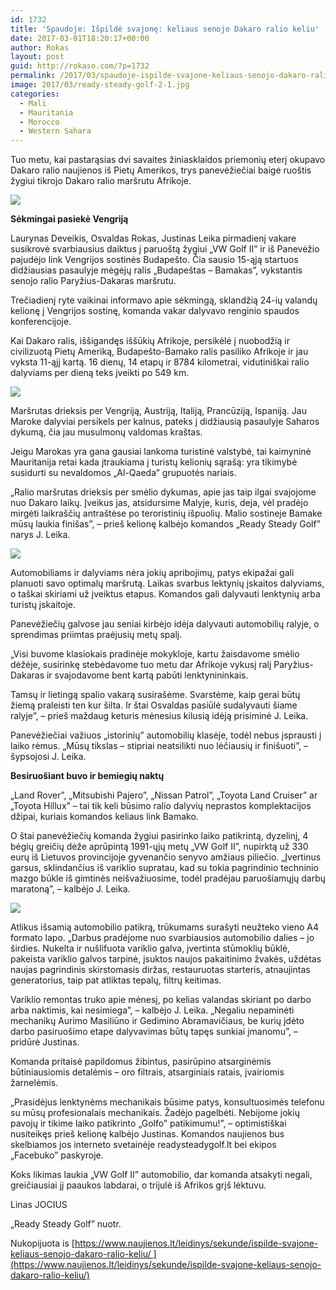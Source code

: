 ```yaml
---
id: 1732
title: 'Spaudoje: Išpildė svajonę: keliaus senojo Dakaro ralio keliu'
date: 2017-03-01T18:20:17+00:00
author: Rokas
layout: post
guid: http://rokaso.com/?p=1732
permalink: /2017/03/spaudoje-ispilde-svajone-keliaus-senojo-dakaro-ralio-keliu/
image: 2017/03/ready-steady-golf-2-1.jpg
categories:
  - Mali
  - Mauritania
  - Morocco
  - Western Sahara
---
```

Tuo metu, kai pastarąsias dvi savaites žiniasklaidos priemonių eterį okupavo Dakaro ralio naujienos iš Pietų Amerikos, trys panevėžiečiai baigė ruoštis žygiui tikrojo Dakaro ralio maršrutu Afrikoje.

[![](https://2.bp.blogspot.com/-_fVYH44ffOg/WLBLY4zPBqI/AAAAAAABL4c/dqbGNPmLMf4w5IMO__CG0KT8-RSZz6WIACEw/s320/ready-steady-golf-2%2B%25281%2529.jpg)](https://2.bp.blogspot.com/-_fVYH44ffOg/WLBLY4zPBqI/AAAAAAABL4c/dqbGNPmLMf4w5IMO__CG0KT8-RSZz6WIACEw/s1600/ready-steady-golf-2%2B%25281%2529.jpg)

**Sėkmingai pasiekė Vengriją**

Laurynas Deveikis, Osvaldas Rokas, Justinas Leika pirmadienį vakare susikrovė svarbiausius daiktus į paruoštą žygiui „VW Golf II” ir iš Panevėžio pajudėjo link Vengrijos sostinės Budapešto. Čia sausio 15-ąją startuos didžiausias pasaulyje mėgėjų ralis „Budapeštas – Bamakas”, vykstantis senojo ralio Paryžius-Dakaras maršrutu.

Trečiadienį ryte vaikinai informavo apie sėkmingą, sklandžią 24-ių valandų kelionę į Vengrijos sostinę, komanda vakar dalyvavo renginio spaudos konferencijoje.

Kai Dakaro ralis, iššigandęs iššūkių Afrikoje, persikėlė į nuobodžią ir civilizuotą Pietų Ameriką, Budapešto-Bamako ralis pasiliko Afrikoje ir jau vyksta 11-ąjį kartą. 16 dienų, 14 etapų ir 8784 kilometrai, vidutiniškai ralio dalyviams per dieną teks įveikti po 549 km.

[![](https://1.bp.blogspot.com/-bgSu5xqRBXc/WLBLY0YUSsI/AAAAAAABL4U/nqESqtGutXUDFBfkkLnfPZCnSPpArOmegCEw/s320/ralio-dalyviai-ir-Golf.jpg)](https://1.bp.blogspot.com/-bgSu5xqRBXc/WLBLY0YUSsI/AAAAAAABL4U/nqESqtGutXUDFBfkkLnfPZCnSPpArOmegCEw/s1600/ralio-dalyviai-ir-Golf.jpg)

Maršrutas drieksis per Vengriją, Austriją, Italiją, Prancūziją, Ispaniją. Jau Maroke dalyviai persikels per kalnus, pateks į didžiausią pasaulyje Saharos dykumą, čia jau musulmonų valdomas kraštas.

Jeigu Marokas yra gana gausiai lankoma turistinė valstybė, tai kaimyninė Mauritanija retai kada įtraukiama į turistų kelionių sąrašą: yra tikimybė susidurti su nevaldomos „Al-Qaeda” grupuotės nariais.

„Ralio maršrutas drieksis per smėlio dykumas, apie jas taip ilgai svajojome nuo Dakaro laikų. Įveikus jas, atsidursime Malyje, kuris, deja, vėl pradėjo mirgėti laikraščių antraštėse po teroristinių išpuolių. Malio sostineje Bamake mūsų laukia finišas”, – prieš kelionę kalbėjo komandos „Ready Steady Golf” narys J. Leika.


[![](https://1.bp.blogspot.com/-5heO0Tges6M/WLBLY1BiU9I/AAAAAAABL4Y/XTIV2Fiw_Uwq9W5Z-6xI3oFN1c-ryrpcQCEw/s320/ready-steady-golf-3.jpg)](https://1.bp.blogspot.com/-5heO0Tges6M/WLBLY1BiU9I/AAAAAAABL4Y/XTIV2Fiw_Uwq9W5Z-6xI3oFN1c-ryrpcQCEw/s1600/ready-steady-golf-3.jpg)

Automobiliams ir dalyviams nėra jokių apribojimų, patys ekipažai gali planuoti savo optimalų maršrutą. Laikas svarbus lektynių įskaitos dalyviams, o taškai skiriami už įveiktus etapus. Komandos gali dalyvauti lenktynių arba turistų įskaitoje.

Panevėžiečių galvose jau seniai kirbėjo idėja dalyvauti automobilių ralyje, o sprendimas priimtas praėjusių metų spalį.

„Visi buvome klasiokais pradinėje mokykloje, kartu žaisdavome smėlio dėžėje, susirinkę stebėdavome tuo metu dar Afrikoje vykusį ralį Paryžius-Dakaras ir svajodavome bent kartą pabūti lenktynininkais.

Tamsų ir lietingą spalio vakarą susirašėme. Svarstėme, kaip gerai būtų žiemą praleisti ten kur šilta. Ir štai Osvaldas pasiūlė sudalyvauti šiame ralyje”, – prieš maždaug keturis mėnesius kilusią idėją prisiminė J. Leika.

Panevėžiečiai važiuos „istorinių” automobilių klasėje, todėl nebus įsprausti į laiko rėmus. „Mūsų tikslas – stipriai neatsilikti nuo lėčiausių ir finišuoti”, – šypsojosi J. Leika.

**Besiruošiant buvo ir bemiegių naktų**

„Land Rover”, „Mitsubishi Pajero”, „Nissan Patrol”, „Toyota Land Cruiser” ar „Toyota Hillux” – tai tik keli būsimo ralio dalyvių neprastos komplektacijos džipai, kuriais komandos keliaus link Bamako.

O štai panevėžiečių komanda žygiui pasirinko laiko patikrintą, dyzelinį, 4 bėgių greičių dėže aprūpintą 1991-ųjų metų „VW Golf II”, nupirktą už 330 eurų iš Lietuvos provincijoje gyvenančio senyvo amžiaus piliečio. „Įvertinus garsus, sklindančius iš variklio supratau, kad su tokia pagrindinio techninio mazgo būkle iš gimtinės neišvažiuosime, todėl pradėjau paruošiamųjų darbų maratoną”, – kalbėjo J. Leika.

[![](https://2.bp.blogspot.com/-KVzXeoFvXbc/WLBLZKkFvgI/AAAAAAABL4g/VUfxiZ4EyuQ63cNrkjsONhhW-Toh8ETAwCLcB/s320/ready-steady-golf.jpg)](https://2.bp.blogspot.com/-KVzXeoFvXbc/WLBLZKkFvgI/AAAAAAABL4g/VUfxiZ4EyuQ63cNrkjsONhhW-Toh8ETAwCLcB/s1600/ready-steady-golf.jpg)

Atlikus išsamią automobilio patikrą, trūkumams surašyti neužteko vieno A4 formato lapo. „Darbus pradėjome nuo svarbiausios automobilio dalies – jo širdies. Nukelta ir nušlifuota variklio galva, įvertinta stūmoklių būklė, pakeista variklio galvos tarpinė, įsuktos naujos pakaitinimo žvakės, uždėtas naujas pagrindinis skirstomasis diržas, restauruotas starteris, atnaujintas generatorius, taip pat atliktas tepalų, filtrų keitimas.

Variklio remontas truko apie mėnesį, po kelias valandas skiriant po darbo arba naktimis, kai nesimiega”, – kalbėjo J. Leika. „Negaliu nepaminėti mechanikų Aurimo Masiliūno ir Gedimino Abramavičiaus, be kurių įdėto darbo pasiruošimo etape dalyvavimas būtų tapęs sunkiai įmanomu”, – pridūrė Justinas.

Komanda pritaisė papildomus žibintus, pasirūpino atsarginėmis būtiniausiomis detalėmis – oro filtrais, atsarginiais ratais, įvairiomis žarnelėmis.

„Prasidėjus lenktynėms mechanikais būsime patys, konsultuosimės telefonu su mūsų profesionalais mechanikais. Žadėjo pagelbėti. Nebijome jokių pavojų ir tikime laiko patikrinto „Golfo” patikimumu!”, – optimistiškai nusiteikęs prieš kelionę kalbėjo Justinas. Komandos naujienos bus skelbiamos jos interneto svetainėje readysteadygolf.lt bei ekipos „Facebuko” paskyroje.

Koks likimas laukia „VW Golf II” automobilio, dar komanda atsakyti negali, greičiausiai jį paaukos labdarai, o trijulė iš Afrikos grįš lėktuvu.

Linas JOCIUS

„Ready Steady Golf” nuotr.

Nukopijuota is [https://www.naujienos.lt/leidinys/sekunde/ispilde-svajone-keliaus-senojo-dakaro-ralio-keliu/ ](https://www.naujienos.lt/leidinys/sekunde/ispilde-svajone-keliaus-senojo-dakaro-ralio-keliu/)
